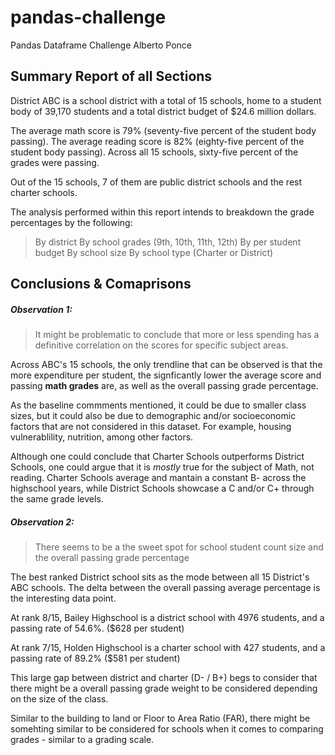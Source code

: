 # pandas-challenge
 Pandas Dataframe Challenge
 Alberto Ponce

 ## Summary Report of all Sections
District ABC is a school district with a total of 15 schools, home to a student body of 39,170 students and a total district budget of $24.6 million dollars. 

The average math score is 79% (seventy-five percent of the student body passing). The average reading score is 82% (eighty-five percent of the student body passing). Across all 15 schools, sixty-five percent of the grades were passing. 

Out of the 15 schools, 7 of them are public district schools and the rest charter schools.

The analysis performed within this report intends to breakdown the grade percentages by the following: 

>  By district
>  By school grades (9th, 10th, 11th, 12th)
>  By per student budget 
>  By school size
>  By school type (Charter or District)

 ## Conclusions & Comaprisons

##### Observation 1:
> It might be problematic to conclude that more or less spending has a definitive correlation on the scores for specific subject areas.

Across ABC's 15 schools,  the only trendline that can be observed is that the more expenditure per student, the signficantly lower the average score and passing **math grades** are, as well as the overall passing grade percentage. 

As the baseline commments mentioned, it could be due to smaller class sizes, but it could also be due to demographic and/or socioeconomic factors that are not considered in this dataset. For example, housing vulnerablility, nutrition, among other factors.

Although one could conclude that Charter Schools outperforms District Schools, one could argue that it is *mostly* true for the subject of Math, not reading. Charter Schools average and mantain a constant B- across the highschool years, while District Schools showcase a C and/or C+ through the same grade levels. 

##### Observation 2: 
> There seems to be a the sweet spot for school student count size and the overall passing grade percentage

The best ranked District school sits as the mode between all 15 District's ABC schools. The delta between the overall passing average percentage is the interesting data point. 

At rank 8/15, Bailey Highschool is a district school with 4976 students, and a passing rate of 54.6%. ($628 per student)

At rank 7/15, Holden Highschool is a charter school with 427 students, and a passing rate of 89.2% ($581 per student)

This large gap between district and charter (D- / B+) begs to consider that there might be a overall passing grade weight to be considered depending on the size of the class. 

Similar to the building to land or Floor to Area Ratio (FAR), there might be somehting similar to be considered for schools when it comes to comparing grades - similar to a grading scale. 



